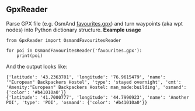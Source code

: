 ## GpxReader
Parse GPX file (e.g. OsmAnd [favourites.gpx](example-files/favourites.gpx)) and turn waypoints (aka wpt nodes) into Python dictionary structure.
**Example usage**
```
from GpxReader import OsmandFavouritesReader

for poi in OsmandFavouritesReader('favourites.gpx'):
    print(poi)
```
And the output looks like:
```
{'latitude': '43.2363701', 'longitude': '76.9615479', 'name': '"European" Backpackers Hostel', 'type': 'stayed overnight', 'cmt': 'Amenity:"European" Backpackers Hostel: man_made:building', 'osmand': {'color': '#b41010a0'}}
{'latitude': '41.7000777', 'longitude': '44.7990923', 'name': 'Another POI', 'type': 'POI', 'osmand': {'color': '#b41010a0'}}
```
